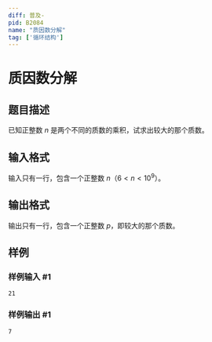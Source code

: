 ```yaml
---
diff: 普及-
pid: B2084
name: "质因数分解"
tag: ['循环结构']
---
```

# 质因数分解
## 题目描述

已知正整数 $n$ 是两个不同的质数的乘积，试求出较大的那个质数。
## 输入格式

输入只有一行，包含一个正整数 $n$（$6<n<10^9$）。
## 输出格式

输出只有一行，包含一个正整数 $p$，即较大的那个质数。
## 样例

### 样例输入 #1
```
21
```
### 样例输出 #1
```
7
```
